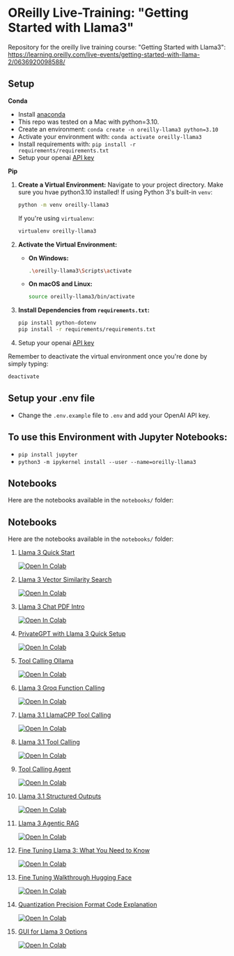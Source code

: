 # OReilly Live-Training: "Getting Started with Llama3"

Repository for the oreilly live training course: "Getting Started with Llama3": https://learning.oreilly.com/live-events/getting-started-with-llama-2/0636920098588/

## Setup

**Conda**

- Install [anaconda](https://www.anaconda.com/download)
- This repo was tested on a Mac with python=3.10.
- Create an environment: `conda create -n oreilly-llama3 python=3.10`
- Activate your environment with: `conda activate oreilly-llama3`
- Install requirements with: `pip install -r requirements/requirements.txt`
- Setup your openai [API key](https://platform.openai.com/)

**Pip**


1. **Create a Virtual Environment:**
    Navigate to your project directory. Make sure you hvae python3.10 installed!
    If using Python 3's built-in `venv`:
    ```bash
    python -m venv oreilly-llama3
    ```
    If you're using `virtualenv`:
    ```bash
    virtualenv oreilly-llama3
    ```

2. **Activate the Virtual Environment:**
    - **On Windows:**
      ```bash
      .\oreilly-llama3\Scripts\activate
      ```
    - **On macOS and Linux:**
      ```bash
      source oreilly-llama3/bin/activate
      ```

3. **Install Dependencies from `requirements.txt`:**
    ```bash
    pip install python-dotenv
    pip install -r requirements/requirements.txt
    ```

4. Setup your openai [API key](https://platform.openai.com/)

Remember to deactivate the virtual environment once you're done by simply typing:
```bash
deactivate
```

## Setup your .env file

- Change the `.env.example` file to `.env` and add your OpenAI API key.

## To use this Environment with Jupyter Notebooks:

- ```pip install jupyter```
- ```python3 -m ipykernel install --user --name=oreilly-llama3```


## Notebooks

Here are the notebooks available in the `notebooks/` folder:

## Notebooks

Here are the notebooks available in the `notebooks/` folder:

1. [Llama 3 Quick Start](notebooks/1.0-Llama3-Quick-Start.ipynb)

   [![Open In Colab](https://colab.research.google.com/assets/colab-badge.svg)](https://colab.research.google.com/github/EnkrateiaLucca/llama2_oreilly_live_training/blob/main/notebooks/1.0-Llama3-Quick-Start.ipynb)

2. [Llama 3 Vector Similarity Search](notebooks/2.0-llama3-vector-similarity-search.ipynb)

   [![Open In Colab](https://colab.research.google.com/assets/colab-badge.svg)](https://colab.research.google.com/github/EnkrateiaLucca/llama2_oreilly_live_training/blob/main/notebooks/2.0-llama3-vector-similarity-search.ipynb)

3. [Llama 3 Chat PDF Intro](notebooks/3.0-llama3-chat-pdf-intro.ipynb)

   [![Open In Colab](https://colab.research.google.com/assets/colab-badge.svg)](https://colab.research.google.com/github/EnkrateiaLucca/llama2_oreilly_live_training/blob/main/notebooks/3.0-llama3-chat-pdf-intro.ipynb)

4. [PrivateGPT with Llama 3 Quick Setup](notebooks/3.2-privateGPT-with-llama3-quick-setup.ipynb)

   [![Open In Colab](https://colab.research.google.com/assets/colab-badge.svg)](https://colab.research.google.com/github/EnkrateiaLucca/llama2_oreilly_live_training/blob/main/notebooks/3.2-privateGPT-with-llama3-quick-setup.ipynb)

5. [Tool Calling Ollama](notebooks/4.0-tool-calling-ollama.ipynb)

   [![Open In Colab](https://colab.research.google.com/assets/colab-badge.svg)](https://colab.research.google.com/github/EnkrateiaLucca/llama2_oreilly_live_training/blob/main/notebooks/4.0-tool-calling-ollama.ipynb)

6. [Llama 3 Groq Function Calling](notebooks/4.1-llama3-groq-function-calling.ipynb)

   [![Open In Colab](https://colab.research.google.com/assets/colab-badge.svg)](https://colab.research.google.com/github/EnkrateiaLucca/llama2_oreilly_live_training/blob/main/notebooks/4.1-llama3-groq-function-calling.ipynb)

7. [Llama 3.1 LlamaCPP Tool Calling](notebooks/4.1-llama31-llamacpp-tool-calling.ipynb)

   [![Open In Colab](https://colab.research.google.com/assets/colab-badge.svg)](https://colab.research.google.com/github/EnkrateiaLucca/llama2_oreilly_live_training/blob/main/notebooks/4.1-llama31-llamacpp-tool-calling.ipynb)

8. [Llama 3.1 Tool Calling](notebooks/4.2-llama31-tool-calling.ipynb)

   [![Open In Colab](https://colab.research.google.com/assets/colab-badge.svg)](https://colab.research.google.com/github/EnkrateiaLucca/llama2_oreilly_live_training/blob/main/notebooks/4.2-llama31-tool-calling.ipynb)

9. [Tool Calling Agent](notebooks/4.3-tool-calling-agent.ipynb)

   [![Open In Colab](https://colab.research.google.com/assets/colab-badge.svg)](https://colab.research.google.com/github/EnkrateiaLucca/llama2_oreilly_live_training/blob/main/notebooks/4.3-tool-calling-agent.ipynb)

10. [Llama 3.1 Structured Outputs](notebooks/4.4-llama31-structured-outputs.ipynb)

    [![Open In Colab](https://colab.research.google.com/assets/colab-badge.svg)](https://colab.research.google.com/github/EnkrateiaLucca/llama2_oreilly_live_training/blob/main/notebooks/4.4-llama31-structured-outputs.ipynb)

11. [Llama 3 Agentic RAG](notebooks/5.0-llama3-agentic-rag.ipynb)

    [![Open In Colab](https://colab.research.google.com/assets/colab-badge.svg)](https://colab.research.google.com/github/EnkrateiaLucca/llama2_oreilly_live_training/blob/main/notebooks/5.0-llama3-agentic-rag.ipynb)

12. [Fine Tuning Llama 3: What You Need to Know](notebooks/6.0-fine-tuning-llama3-what-you-need-to-know.ipynb)

    [![Open In Colab](https://colab.research.google.com/assets/colab-badge.svg)](https://colab.research.google.com/github/EnkrateiaLucca/llama2_oreilly_live_training/blob/main/notebooks/6.0-fine-tuning-llama3-what-you-need-to-know.ipynb)

13. [Fine Tuning Walkthrough Hugging Face](notebooks/6.1-fine-tuning-walkthrough-hugging-face.ipynb)

    [![Open In Colab](https://colab.research.google.com/assets/colab-badge.svg)](https://colab.research.google.com/github/EnkrateiaLucca/llama2_oreilly_live_training/blob/main/notebooks/6.1-fine-tuning-walkthrough-hugging-face.ipynb)

14. [Quantization Precision Format Code Explanation](notebooks/6.2-quantization-precision-format-code-explanation.ipynb)

    [![Open In Colab](https://colab.research.google.com/assets/colab-badge.svg)](https://colab.research.google.com/github/EnkrateiaLucca/llama2_oreilly_live_training/blob/main/notebooks/6.2-quantization-precision-format-code-explanation.ipynb)

15. [GUI for Llama 3 Options](notebooks/7.0-gui-for-llama3-options.ipynb)

    [![Open In Colab](https://colab.research.google.com/assets/colab-badge.svg)](https://colab.research.google.com/github/EnkrateiaLucca/llama2_oreilly_live_training/blob/main/notebooks/7.0-gui-for-llama3-options.ipynb)